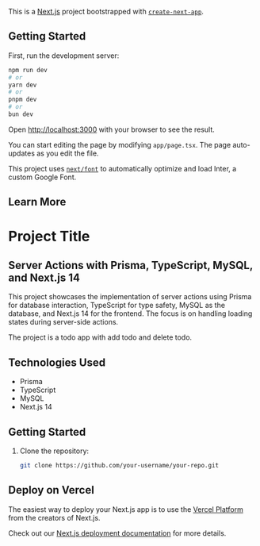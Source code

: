 This is a [Next.js](https://nextjs.org/) project bootstrapped with [`create-next-app`](https://github.com/vercel/next.js/tree/canary/packages/create-next-app).

## Getting Started

First, run the development server:

```bash
npm run dev
# or
yarn dev
# or
pnpm dev
# or
bun dev
```

Open [http://localhost:3000](http://localhost:3000) with your browser to see the result.

You can start editing the page by modifying `app/page.tsx`. The page auto-updates as you edit the file.

This project uses [`next/font`](https://nextjs.org/docs/basic-features/font-optimization) to automatically optimize and load Inter, a custom Google Font.

## Learn More

# Project Title

## Server Actions with Prisma, TypeScript, MySQL, and Next.js 14

This project showcases the implementation of server actions using Prisma for database interaction, TypeScript for type safety, MySQL as the database, and Next.js 14 for the frontend. The focus is on handling loading states during server-side actions.

The project is a todo app with add todo and delete todo.

## Technologies Used

- Prisma
- TypeScript
- MySQL
- Next.js 14

## Getting Started

1. Clone the repository:

   ```bash
   git clone https://github.com/your-username/your-repo.git
   ```

## Deploy on Vercel

The easiest way to deploy your Next.js app is to use the [Vercel Platform](https://vercel.com/new?utm_medium=default-template&filter=next.js&utm_source=create-next-app&utm_campaign=create-next-app-readme) from the creators of Next.js.

Check out our [Next.js deployment documentation](https://nextjs.org/docs/deployment) for more details.
